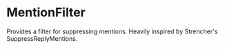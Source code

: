 # MentionFilter

Provides a filter for suppressing mentions. Heavily inspired by Strencher's SuppressReplyMentions.
